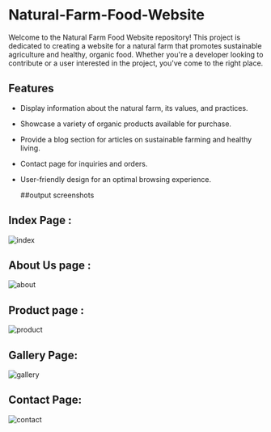 # Natural-Farm-Food-Website


Welcome to the Natural Farm Food Website repository! This project is dedicated to creating a website for a natural farm that promotes sustainable agriculture and healthy, organic food. Whether you're a developer looking to contribute or a user interested in the project, you've come to the right place.

## Features

- Display information about the natural farm, its values, and practices.
- Showcase a variety of organic products available for purchase.
- Provide a blog section for articles on sustainable farming and healthy living.
- Contact page for inquiries and orders.
- User-friendly design for an optimal browsing experience.

  ##output screenshots
## Index Page : 
![index](https://github.com/PMManikandan/-Natural-Farm-Food-Website/assets/101463689/b811c262-cf74-4144-bc77-1534df0c91a1)

## About Us page :
![about](https://github.com/PMManikandan/-Natural-Farm-Food-Website/assets/101463689/243cbcd7-0472-4723-a54e-891fb1c5be48)

## Product page :
![product](https://github.com/PMManikandan/-Natural-Farm-Food-Website/assets/101463689/250b110a-d92a-4fd1-9fde-3149ad2ecc78)

## Gallery Page:
![gallery](https://github.com/PMManikandan/-Natural-Farm-Food-Website/assets/101463689/03e1133d-db1a-4cd7-a27c-53d3ff8fef06)

## Contact Page:
![contact](https://github.com/PMManikandan/-Natural-Farm-Food-Website/assets/101463689/135a7381-e0f4-4b4b-b3da-9388226fbecf)

